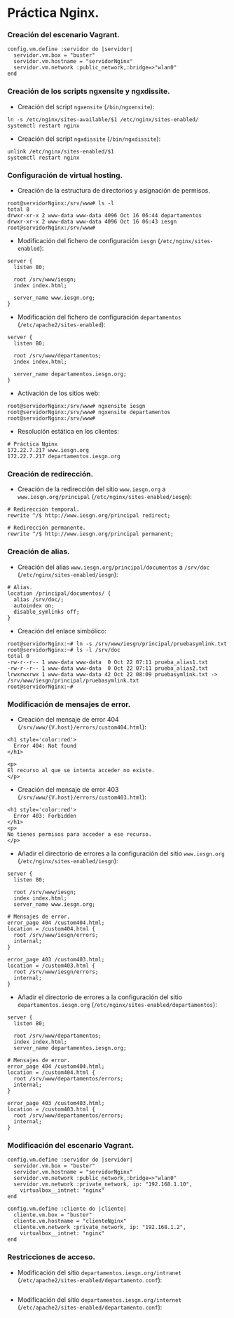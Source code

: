# Práctica Nginx.
### Creación del escenario Vagrant.
~~~
config.vm.define :servidor do |servidor|  
  servidor.vm.box = "buster"
  servidor.vm.hostname = "servidorNginx"
  servidor.vm.network :public_network,:bridge=>"wlan0"
end
~~~

### Creación de los scripts ngxensite y ngxdissite.
- Creación del script `ngxensite` (`/bin/ngxensite`):
~~~
ln -s /etc/nginx/sites-available/$1 /etc/nginx/sites-enabled/
systemctl restart nginx
~~~

- Creación del script `ngxdissite` (`/bin/ngxdissite`):
~~~
unlink /etc/nginx/sites-enabled/$1
systemctl restart nginx
~~~

### Configuración de virtual hosting.
- Creación de la estructura de directorios y asignación de permisos.
~~~
root@servidorNginx:/srv/www# ls -l
total 8
drwxr-xr-x 2 www-data www-data 4096 Oct 16 06:44 departamentos
drwxr-xr-x 2 www-data www-data 4096 Oct 16 06:43 iesgn
root@servidorNginx:/srv/www# 
~~~

- Modificación del fichero de configuración `iesgn` (`/etc/nginx/sites-enabled`):
~~~
server {
  listen 80;

  root /srv/www/iesgn;
  index index.html;

  server_name www.iesgn.org;
}
~~~

- Modificación del fichero de configuración `departamentos` (`/etc/apache2/sites-enabled`):
~~~
server {
  listen 80;

  root /srv/www/departamentos;
  index index.html;

  server_name departamentos.iesgn.org;
}
~~~

- Activación de los sitios web:
~~~
root@servidorNginx:/srv/www# ngxensite iesgn
root@servidorNginx:/srv/www# ngxensite departamentos
root@servidorNginx:/srv/www#
~~~

- Resolución estática en los clientes:
~~~
# Práctica Nginx
172.22.7.217 www.iesgn.org
172.22.7.217 departamentos.iesgn.org
~~~

### Creación de redirección.
- Creación de la redirección del sitio `www.iesgn.org` a `www.iesgn.org/principal` (`/etc/nginx/sites-enabled/iesgn`):
~~~
# Redirección temporal.
rewrite ^/$ http://www.iesgn.org/principal redirect;

# Redirección permanente.
rewrite ^/$ http://www.iesgn.org/principal permanent;
~~~

### Creación de alias.
- Creación del alias `www.iesgn.org/principal/documentos` a `/srv/doc` (`/etc/nginx/sites-enabled/iesgn`):
~~~
# Alias.
location /principal/documentos/ {
  alias /srv/doc/;
  autoindex on;
  disable_symlinks off;
}
~~~

- Creación del enlace simbólico:
~~~
root@servidorNginx:~# ln -s /srv/www/iesgn/principal/pruebasymlink.txt
root@servidorNginx:~# ls -l /srv/doc
total 0
-rw-r--r-- 1 www-data www-data  0 Oct 22 07:11 prueba_alias1.txt
-rw-r--r-- 1 www-data www-data  0 Oct 22 07:11 prueba_alias2.txt
lrwxrwxrwx 1 www-data www-data 42 Oct 22 08:09 pruebasymlink.txt -> /srv/www/iesgn/principal/pruebasymlink.txt
root@servidorNginx:~# 
~~~

### Modificación de mensajes de error.
- Creación del mensaje de error 404 (`/srv/www/{V.host}/errors/custom404.html`):
~~~
<h1 style='color:red'>
  Error 404: Not found
</h1>

<p>
El recurso al que se intenta acceder no existe.
</p>
~~~

- Creación del mensaje de error 403 (`/srv/www/{V.host}/errors/custom403.html`):
~~~
<h1 style='color:red'>
  Error 403: Forbidden
</h1>
<p>
No tienes permisos para acceder a ese recurso.
</p>
~~~

- Añadir el directorio de errores a la configuración del sitio `www.iesgn.org` (`/etc/nginx/sites-enabled/iesgn`):
~~~
server {
  listen 80;

  root /srv/www/iesgn;
  index index.html;
  server_name www.iesgn.org;

# Mensajes de error.
error_page 404 /custom404.html;
location = /custom404.html {
  root /srv/www/iesgn/errors;
  internal;
}

error_page 403 /custom403.html;
location = /custom403.html {
  root /srv/www/iesgn/errors;
  internal;
}
~~~

- Añadir el directorio de errores a la configuración del sitio `departamentos.iesgn.org` (`/etc/nginx/sites-enabled/departamentos`):
~~~
server {
  listen 80;

  root /srv/www/departamentos;
  index index.html;
  server_name departamentos.iesgn.org;

# Mensajes de error.
error_page 404 /custom404.html;
location = /custom404.html {
  root /srv/www/departamentos/errors;
  internal;
}

error_page 403 /custom403.html;
location = /custom403.html {
  root /srv/www/departamentos/errors;
  internal;
}
~~~

### Modificación del escenario Vagrant.
~~~
config.vm.define :servidor do |servidor|  
  servidor.vm.box = "buster"
  servidor.vm.hostname = "servidorNginx"
  servidor.vm.network :public_network,:bridge=>"wlan0"
  servidor.vm.network :private_network, ip: "192.168.1.10",
    virtualbox__intnet: "nginx"
end

config.vm.define :cliente do |cliente|
  cliente.vm.box = "buster"
  cliente.vm.hostname = "clienteNginx"
  cliente.vm.network :private_network, ip: "192.168.1.2",
    virtualbox__intnet: "nginx"
end
~~~

### Restricciones de acceso.
- Modificación del sitio `departamentos.iesgn.org/intranet` (`/etc/apache2/sites-enabled/departamento.conf`):
~~~

~~~

- Modificación del sitio `departamentos.iesgn.org/internet` (`/etc/apache2/sites-enabled/departamento.conf`):
~~~

~~~